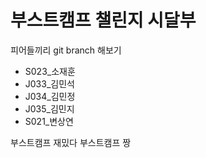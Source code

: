 # 부스트캠프 챌린지 시달부 

피어들끼리 git branch 해보기


* S023_소재훈
* J033_김민석
* J034_김민정
* J035_김민지
* S021_변상연

부스트캠프 재밌다
부스트캠프 짱

